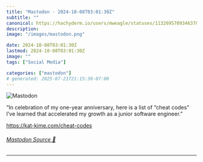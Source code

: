 ```yaml
---
title: "Mastodon - 2024-10-08T03:01:30Z"
subtitle: ""
canonical: https://hachyderm.io/users/mweagle/statuses/113269570934637858
description:
image: "/images/mastodon.png"

date: 2024-10-08T03:01:30Z
lastmod: 2024-10-08T03:01:30Z
image: ""
tags: ["Social Media"]

categories: ["mastodon"]
# generated: 2025-07-21T21:15:38-07:00
---
```

![Mastodon](/images/mastodon.png)

<p>“In celebration of my one-year anniversary, here is a list of “cheat codes” I’ve learned that accelerated my growth as a junior software engineer.”</p><p><a href="https://kat-kime.com/cheat-codes" target="_blank" rel="nofollow noopener noreferrer" translate="no"><span class="invisible">https://</span><span class="">kat-kime.com/cheat-codes</span><span class="invisible"></span></a></p>


###### [Mastodon Source 🐘](https://hachyderm.io/@mweagle/113269570934637858)

___
